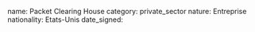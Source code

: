 name: Packet Clearing House 
category: private_sector
nature:  Entreprise
nationality: Etats-Unis
date_signed:
    